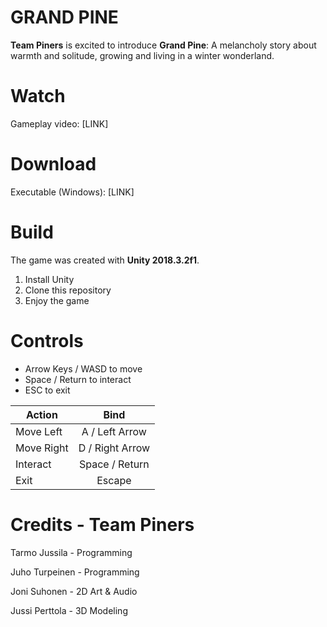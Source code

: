 
# GRAND PINE

**Team Piners** is excited to introduce **Grand Pine**: A melancholy story about warmth and solitude, growing and living in a winter wonderland.

# Watch

Gameplay video: [LINK]

# Download

Executable (Windows): [LINK]

# Build

The game was created with **Unity 2018.3.2f1**.

 1. Install Unity
 2. Clone this repository
 3. Enjoy the game

# Controls

- Arrow Keys / WASD to move
- Space / Return to interact
- ESC to exit

| Action        | Bind          |
| ------------- |:-------------:|
| Move Left | A / Left Arrow |
| Move Right | D / Right Arrow |
| Interact | Space / Return |
| Exit | Escape |

# Credits - Team Piners

Tarmo Jussila - Programming

Juho Turpeinen - Programming

Joni Suhonen - 2D Art & Audio

Jussi Perttola - 3D Modeling
